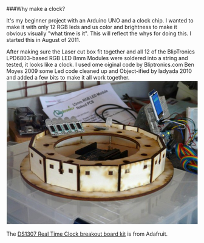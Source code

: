###Why make a clock?

It's my beginner project with an Arduino UNO and a clock chip. 
I wanted to make it with only 12 RGB leds and us color and brightness to make it 
obvious visually "what time is it". This will reflect the whys for doing this.
I started this in August of 2011.

After making sure the Laser cut box fit together and all 12 of the BlipTronics LPD6803-based RGB LED 8mm Modules 
were soldered into a string and tested, it looks like a clock. I used ome oiginal code by Bliptronics.com Ben Moyes 2009
some Led code cleaned up and Object-ified by ladyada 2010 and added a few bits to make it all work together.
![The begining](clockbox.jpg)

The [DS1307 Real Time Clock breakout board kit](http://www.adafruit.com/products/264) is from Adafruit.
